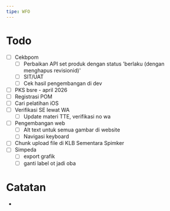 ```yaml
---
tipe: WFO
---
```

# Todo
- [ ] Cekbpom
	- [ ] Perbaikan API set produk dengan status 'berlaku (dengan menghapus revisionid)'
	- [ ] SIT/UAT
	- [ ] Cek hasil pengembangan di dev
- [ ] PKS bsre - april 2026
- [ ] Registrasi POM
- [ ] Cari pelatihan iOS
- [ ] Verifikasi SE lewat WA
	- [ ] Update materi TTE, verifikasi no wa
- [ ] Pengembangan web
	- [ ] Alt text untuk semua gambar di website
	- [ ] Navigasi keyboard
- [ ] Chunk upload file di KLB Sementara Spimker
- [ ] Simpeda
	- [ ] export grafik
	- [ ] ganti label ot jadi oba
# Catatan
- 